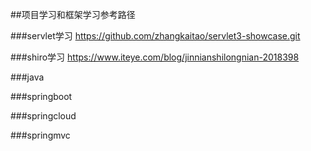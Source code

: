 ##项目学习和框架学习参考路径

###servlet学习
https://github.com/zhangkaitao/servlet3-showcase.git

###shiro学习
https://www.iteye.com/blog/jinnianshilongnian-2018398

###java

###springboot

###springcloud


###springmvc